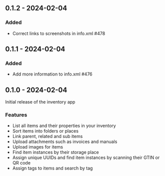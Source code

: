 ## 0.1.2 - 2024-02-04

### Added

- Correct links to screenshots in info.xml #478

## 0.1.1 - 2024-02-04

### Added

- Add more information to info.xml #476

## 0.1.0 - 2024-02-04

Initial release of the inventory app

### Features

- List all items and their properties in your inventory
- Sort items into folders or places
- Link parent, related and sub items
- Upload attachments such as invoices and manuals
- Upload images for items
- Find item instances by their storage place
- Assign unique UUIDs and find item instances by scanning their GTIN or QR code
- Assign tags to items and search by tag
